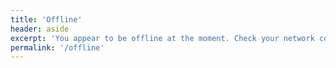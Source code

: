 ```yaml
---
title: 'Offline'
header: aside
excerpt: 'You appear to be offline at the moment. Check your network connection and [try again]().'
permalink: '/offline'
---
```

